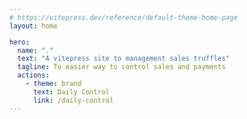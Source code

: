 ```yaml
---
# https://vitepress.dev/reference/default-theme-home-page
layout: home

hero:
  name: "."
  text: "A vitepress site to management sales truffles"
  tagline: To easier way to control sales and payments
  actions:
    - theme: brand
      text: Daily Control
      link: /daily-control
---
```

